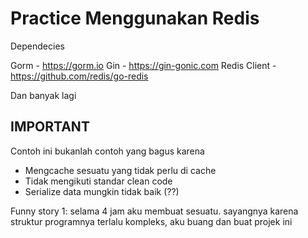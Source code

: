 # Practice Menggunakan Redis

Dependecies

Gorm - https://gorm.io
Gin - https://gin-gonic.com
Redis Client - https://github.com/redis/go-redis

Dan banyak lagi

## IMPORTANT

Contoh ini bukanlah contoh yang bagus karena

- Mengcache sesuatu yang tidak perlu di cache
- Tidak mengikuti standar clean code
- Serialize data mungkin tidak baik (??)

Funny story 1:
selama 4 jam aku membuat sesuatu. sayangnya karena struktur programnya terlalu kompleks, aku buang dan buat projek ini
